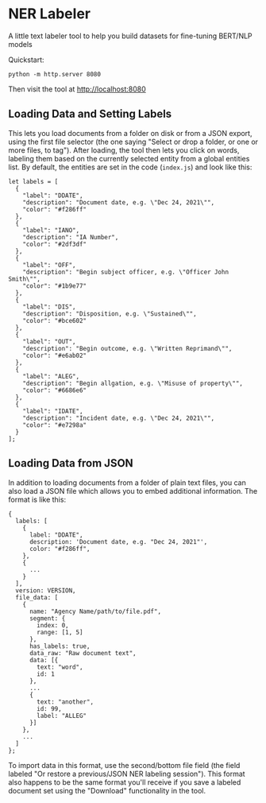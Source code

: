 # NER Labeler

A little text labeler tool to help you build datasets for fine-tuning BERT/NLP models

Quickstart:

    python -m http.server 8080

Then visit the tool at [http://localhost:8080](http://localhost:8080)

## Loading Data and Setting Labels

This lets you load documents from a folder on disk or from a JSON export, using the first file selector (the one saying "Select or drop a folder, or one or more files, to tag"). After loading, the tool then lets you click on words, labeling them based on the currently selected entity from a global entities list. By default, the entities are set in the code (`index.js`) and look like this:

```
let labels = [
  {
    "label": "DDATE",
    "description": "Document date, e.g. \"Dec 24, 2021\"",
    "color": "#f286ff"
  },
  {
    "label": "IANO",
    "description": "IA Number",
    "color": "#2df3df"
  },
  {
    "label": "OFF",
    "description": "Begin subject officer, e.g. \"Officer John Smith\"",
    "color": "#1b9e77"
  },
  {
    "label": "DIS",
    "description": "Disposition, e.g. \"Sustained\"",
    "color": "#bce602"
  },
  {
    "label": "OUT",
    "description": "Begin outcome, e.g. \"Written Reprimand\"",
    "color": "#e6ab02"
  },
  {
    "label": "ALEG",
    "description": "Begin allgation, e.g. \"Misuse of property\"",
    "color": "#6686e6"
  },
  {
    "label": "IDATE",
    "description": "Incident date, e.g. \"Dec 24, 2021\"",
    "color": "#e7298a"
  }
];
```

## Loading Data from JSON

In addition to loading documents from a folder of plain text files, you can also load a JSON file which allows you to embed additional information. The format is like this:

```
{
  labels: [
    {
      label: "DDATE",
      description: 'Document date, e.g. "Dec 24, 2021"',
      color: "#f286ff",
    },
    {
      ...
    }
  ],
  version: VERSION,
  file_data: [
    {
      name: "Agency Name/path/to/file.pdf",
      segment: {
        index: 0,
        range: [1, 5]
      },
      has_labels: true,
      data_raw: "Raw document text",
      data: [{
        text: "word",
        id: 1
      },
      ...
      {
        text: "another",
        id: 99,
        label: "ALLEG"
      }]
    },
    ...
  ]
};
```

To import data in this format, use the second/bottom file field (the field labeled "Or restore a previous/JSON NER labeling session"). This format also happens to be the same format you'll receive if you save a labeled document set using the "Download" functionality in the tool.
